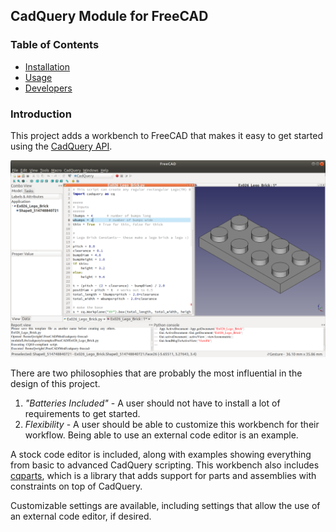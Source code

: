 ## CadQuery Module for FreeCAD

### Table of Contents
- [Installation](installation.md)
- [Usage](usage.md)
- [Developers](developers.md)

### Introduction
This project adds a workbench to FreeCAD that makes it easy to get started using the [CadQuery API](http://dcowden.github.io/cadquery/).

![User Interface](cqfm_user_interface.png)

There are two philosophies that are probably the most influential in the design of this project.

1. _"Batteries Included"_ - A user should not have to install a lot of requirements to get started.
2. _Flexibility_ - A user should be able to customize this workbench for their workflow. Being able to use an external code editor is an example.

A stock code editor is included, along with examples showing everything from basic to advanced CadQuery scripting. This workbench also includes [cqparts](https://github.com/fragmuffin/cqparts), which is a library that adds support for parts and assemblies with constraints on top of CadQuery.

Customizable settings are available, including settings that allow the use of an external code editor, if desired.
